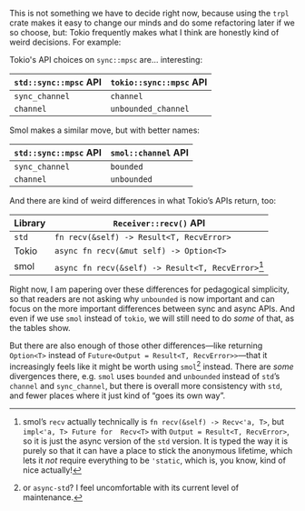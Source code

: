 This is not something we have to decide right now, because using the `trpl` crate makes it easy to change our minds and do some refactoring later if we so choose, but: Tokio frequently makes what I think are honestly kind of weird decisions. For example:

Tokio's API choices on `sync::mpsc` are… interesting:

| `std::sync::mpsc` API | `tokio::sync::mpsc` API |
| --------------------- | ----------------------- |
| `sync_channel`        | `channel`               |
| `channel`             | `unbounded_channel`     |

Smol makes a similar move, but with better names:

| `std::sync::mpsc` API | `smol::channel` API |
| --------------------- | ------------------- |
| `sync_channel`        | `bounded`           |
| `channel`             | `unbounded`         |

And there are kind of weird differences in what Tokio’s APIs return, too:

| Library   | `Receiver::recv()` API                                  |
| --------- | ------------------------------------------------------- |
| `std`     | `fn recv(&self) -> Result<T, RecvError>`                |
| Tokio     | `async fn recv(&mut self) -> Option<T>`                 |
| smol      | `async fn recv(&self) -> Result<T, RecvError>`[^smol]   |

Right now, I am papering over these differences for pedagogical simplicity, so that readers are not asking why `unbounded` is now important and can focus on the more important differences between sync and async APIs. And even if we use `smol` instead of `tokio`, we will still need to do *some* of that, as the tables show.

But there are also enough of those other differences—like returning `Option<T>` instead of `Future<Output = Result<T, RecvError>>`—that it increasingly feels like it might be worth using `smol`[^async-std] instead. There are *some* divergences there, e.g. `smol` uses `bounded` and `unbounded` instead of `std`’s `channel` and `sync_channel`, but there is overall more consistency with `std`, and fewer places where it just kind of “goes its own way”.

[^smol]: smol’s `recv` actually technically is `fn recv(&self) -> Recv<'a, T>`, but `impl<'a, T> Future for  Recv<T>` with `Output = Result<T, RecvError>`, so it is just the async version of the `std` version. It is typed the way it is purely so that it can have a place to stick the anonymous lifetime, which lets it *not* require everything to be `'static`, which is, you know, kind of nice actually!

[^async-std]: or `async-std`? I feel uncomfortable with its current level of maintenance.